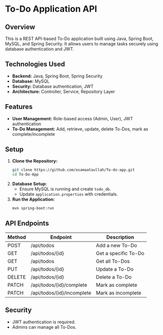 # To-Do Application API

## Overview

This is a REST API-based To-Do application built using Java, Spring Boot, MySQL, and Spring Security. It allows users to manage tasks securely using database authentication and JWT.

## Technologies Used

- **Backend:** Java, Spring Boot, Spring Security
- **Database:** MySQL
- **Security:** Database authentication, JWT
- **Architecture:** Controller, Service, Repository Layer

## Features

- **User Management:** Role-based access (Admin, User), JWT authentication
- **To-Do Management:** Add, retrieve, update, delete To-Dos, mark as complete/incomplete

## Setup

1. **Clone the Repository:**
   ```sh
   git clone https://github.com/osamaataullah/To-do-app.git
   cd To-Do-App
   ```
2. **Database Setup:**
   - Ensure MySQL is running and create `todo_db`.
   - Update `application.properties` with credentials.
3. **Run the Application:**
   ```sh
   mvn spring-boot:run
   ```

## API Endpoints

| Method | Endpoint                   | Description          |
| ------ | -------------------------- | -------------------- |
| POST   | /api/todos                 | Add a new To-Do      |
| GET    | /api/todos/{id}            | Get a specific To-Do |
| GET    | /api/todos                 | Get all To-Dos       |
| PUT    | /api/todos/{id}            | Update a To-Do       |
| DELETE | /api/todos/{id}            | Delete a To-Do       |
| PATCH  | /api/todos/{id}/complete   | Mark as complete     |
| PATCH  | /api/todos/{id}/incomplete | Mark as incomplete   |

## Security

- JWT authentication is required.
- Admins can manage all To-Dos.